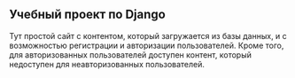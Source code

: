 ## Учебный проект по Django
Тут простой сайт с контентом, который загружается из базы данных, и с возможностью регистрации и авторизации пользователей. Кроме того, для авторизованных пользователей доступен контент, который недоступен для неавторизованных пользователей.
